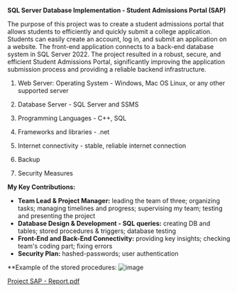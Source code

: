 **SQL Server Database Implementation - Student Admissions Portal (SAP)**

The purpose of this project was to create a student admissions portal that allows students to efficiently and quickly submit a college application. 
Students can easily create an account, log in, and submit an application on a website. The front-end application connects to a back-end database system in SQL Server 2022. 
The project resulted in a robust, secure, and efficient Student Admissions Portal, significantly improving the application submission process and providing a reliable backend infrastructure.

1.	Web Server: Operating System  - Windows, Mac OS Linux, or any other supported server

2.	Database Server - SQL Server and SSMS

3.	Programming Languages  - C++, SQL

4.	Frameworks and libraries - .net

5.	Internet connectivity - stable, reliable internet connection

6.	Backup

7.	Security Measures


**My Key Contributions:**
- **Team Lead & Project Manager:** leading the team of three; organizing tasks; managing timelines and progress; supervising my team; testing and presenting the project
- **Database Design & Development - SQL queries:** creating DB and tables; stored procedures & triggers; database testing
- **Front-End and Back-End Connectivity:** providing key insights; checking team's coding part; fixing errors
- **Security Plan:** hashed-passwords; user authentication

**Example of the stored procedures:
![image](https://github.com/aaleksandraristic/SQLDatabase-Implementation---Student-Admissions-Portal-SAP-/assets/140200824/3f04af8c-1939-472a-8d31-f59f3d222848)



[Project SAP - Report.pdf](https://github.com/user-attachments/files/15876995/Project.SAP.-.Report.pdf)
